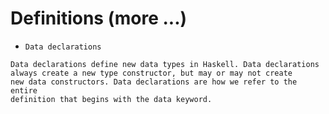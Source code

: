 # Definitions (more ...)

+ `Data declarations`
```
Data declarations define new data types in Haskell. Data declarations 
always create a new type constructor, but may or may not create
new data constructors. Data declarations are how we refer to the entire
definition that begins with the data keyword.
```

